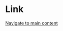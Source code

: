 # Link
[Navigate to main content](https://github.com/kannikesh-android/GenricsAndCollectionsExamples/tree/master/app/src/main/java)

